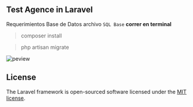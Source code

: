 

## Test Agence in Laravel
Requerimientos Base de Datos archivo `SQL Base`
**correr en terminal**
> composer install

> php artisan migrate

![peview](https://raw.githubusercontent.com/julio899/AgenceTest/master/public/img/peview.jpg)

## License

The Laravel framework is open-sourced software licensed under the [MIT license](https://opensource.org/licenses/MIT).
